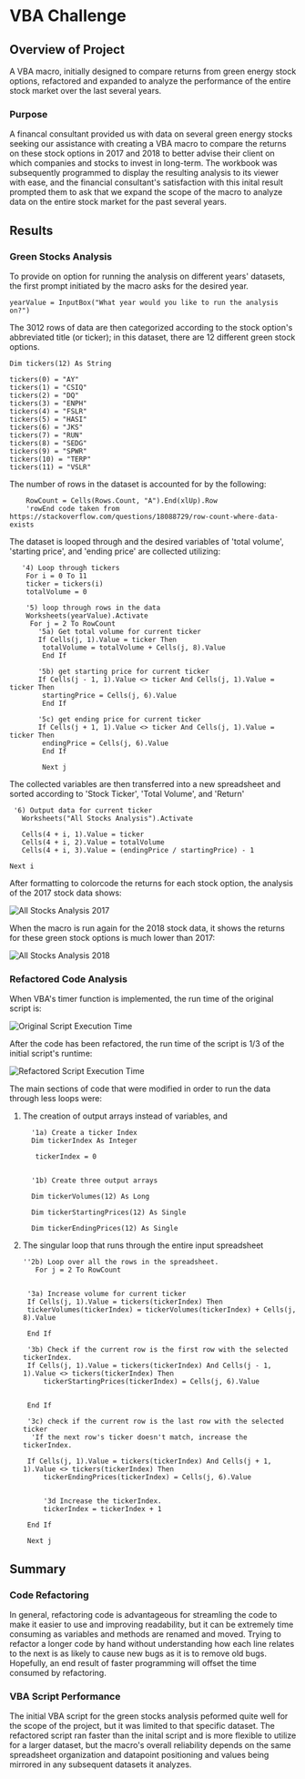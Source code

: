 # VBA Challenge 

## Overview of Project
A VBA macro, initially designed to compare returns from green energy stock options, refactored and expanded to analyze the performance of the entire stock market over the last several years.

### Purpose
A financal consultant provided us with data on several green energy stocks seeking our assistance with creating a VBA macro to compare the returns on these stock options in 2017 and 2018 to better advise their client on which companies and stocks to invest in long-term. The workbook was subsequently programmed to display the resulting analysis to its viewer with ease, and the financial consultant's satisfaction with this inital result prompted them to ask that we expand the scope of the macro to analyze data on the entire stock market for the past several years. 

## Results

### Green Stocks Analysis
To provide on option for running the analysis on different years' datasets, the first prompt initiated by the macro asks for the desired year.


    yearValue = InputBox("What year would you like to run the analysis on?")


The 3012 rows of data are then categorized according to the stock option's abbreviated title (or ticker); in this dataset, there are 12 different green stock options.


    Dim tickers(12) As String
    
    tickers(0) = "AY"
    tickers(1) = "CSIQ"
    tickers(2) = "DQ"
    tickers(3) = "ENPH"
    tickers(4) = "FSLR"
    tickers(5) = "HASI"
    tickers(6) = "JKS"
    tickers(7) = "RUN"
    tickers(8) = "SEDG"
    tickers(9) = "SPWR"
    tickers(10) = "TERP"
    tickers(11) = "VSLR"


The number of rows in the dataset is accounted for by the following:


        RowCount = Cells(Rows.Count, "A").End(xlUp).Row
        'rowEnd code taken from https://stackoverflow.com/questions/18088729/row-count-where-data-exists


The dataset is looped through and the desired variables of 'total volume', 'starting price', and 'ending price' are collected utilizing:


       '4) Loop through tickers
        For i = 0 To 11
        ticker = tickers(i)
        totalVolume = 0
        
        '5) loop through rows in the data
        Worksheets(yearValue).Activate
         For j = 2 To RowCount
           '5a) Get total volume for current ticker
           If Cells(j, 1).Value = ticker Then
            totalVolume = totalVolume + Cells(j, 8).Value
            End If
           
           '5b) get starting price for current ticker
           If Cells(j - 1, 1).Value <> ticker And Cells(j, 1).Value = ticker Then
            startingPrice = Cells(j, 6).Value
            End If
           
           '5c) get ending price for current ticker
           If Cells(j + 1, 1).Value <> ticker And Cells(j, 1).Value = ticker Then
            endingPrice = Cells(j, 6).Value
            End If

            Next j


The collected variables are then transferred into a new spreadsheet and sorted according to 'Stock Ticker', 'Total Volume', and 'Return'


     '6) Output data for current ticker
       Worksheets("All Stocks Analysis").Activate
       
       Cells(4 + i, 1).Value = ticker
       Cells(4 + i, 2).Value = totalVolume
       Cells(4 + i, 3).Value = (endingPrice / startingPrice) - 1
       
    Next i


After formatting to colorcode the returns for each stock option, the analysis of the 2017 stock data shows:

![All Stocks Analysis 2017](https://github.com/Jay-ni13/stocks-analysis/blob/main/Resources/All_Stocks_Analysis_2017.png)

When the macro is run again for the 2018 stock data, it shows the returns for these green stock options is much lower than 2017:

![All Stocks Analysis 2018](https://github.com/Jay-ni13/stocks-analysis/blob/main/Resources/All_Stocks_Analysis_2018.png)

### Refactored Code Analysis
When VBA's timer function is implemented, the run time of the original script is: 

![Original Script Execution Time](https://github.com/Jay-ni13/stocks-analysis/blob/main/Resources/VBA_Challenge_2018.png)

After the code has been refactored, the run time of the script is 1/3 of the initial script's runtime: 

![Refactored Script Execution Time](https://github.com/Jay-ni13/stocks-analysis/blob/main/Resources/VBA_Challenge_2018_Refactored.png)

The main sections of code that were modified in order to run the data through less loops were:
1) The creation of output arrays instead of variables, and

         '1a) Create a ticker Index
         Dim tickerIndex As Integer
    
          tickerIndex = 0
    

         '1b) Create three output arrays
    
         Dim tickerVolumes(12) As Long
    
         Dim tickerStartingPrices(12) As Single
    
         Dim tickerEndingPrices(12) As Single

2) The singular loop that runs through the entire input spreadsheet

       ''2b) Loop over all the rows in the spreadsheet.
          For j = 2 To RowCount
        
    
        '3a) Increase volume for current ticker
        If Cells(j, 1).Value = tickers(tickerIndex) Then
        tickerVolumes(tickerIndex) = tickerVolumes(tickerIndex) + Cells(j, 8).Value
        
        End If
        
        '3b) Check if the current row is the first row with the selected tickerIndex.
        If Cells(j, 1).Value = tickers(tickerIndex) And Cells(j - 1, 1).Value <> tickers(tickerIndex) Then
            tickerStartingPrices(tickerIndex) = Cells(j, 6).Value
            
            
        End If
        
        '3c) check if the current row is the last row with the selected ticker
         'If the next row's ticker doesn't match, increase the tickerIndex.
         
        If Cells(j, 1).Value = tickers(tickerIndex) And Cells(j + 1, 1).Value <> tickers(tickerIndex) Then
            tickerEndingPrices(tickerIndex) = Cells(j, 6).Value
            

            '3d Increase the tickerIndex.
            tickerIndex = tickerIndex + 1
            
        End If
        
        Next j
        

## Summary

### Code Refactoring
In general, refactoring code is advantageous for streamling the code to make it easier to use and improving readability, but it can be extremely time consuming as variables and methods are renamed and moved. Trying to refactor a longer code by hand without understanding how each line relates to the next is as likely to cause new bugs as it is to remove old bugs. Hopefully, an end result of faster programming will offset the time consumed by refactoring.

### VBA Script Performance
The initial VBA script for the green stocks analysis peformed quite well for the scope of the project, but it was limited to that specific dataset. The refactored script ran faster than the inital script and is more flexible to utilize for a larger dataset, but the macro's overall reliability depends on the same spreadsheet organization and datapoint positioning and values being mirrored in any subsequent datasets it analyzes. 
